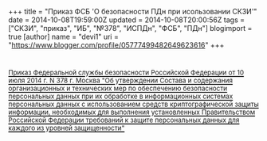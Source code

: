 +++
title = "Приказ ФСБ 'О безопасности ПДн при исользовании СКЗИ'"
date = 2014-10-08T19:59:00Z
updated = 2014-10-08T20:00:56Z
tags = ["СКЗИ", "приказ", "ИБ", "№378", "ИСПДн", "ФСБ", "ПДн"]
blogimport = true 
[author]
	name = "devi1"
	uri = "https://www.blogger.com/profile/05777499482649623616"
+++

<h1 id="doc_title"><a href="http://www.rg.ru/2014/09/17/zashita-dok.html" target="_blank"><span style="font-size: small;"><span style="font-weight: normal;">Приказ Федеральной службы безопасности Российской Федерации от 10 июля 2014 г. N 378 г. Москва "Об утверждении Состава и содержания организационных и технических мер по обеспечению безопасности персональных данных при их обработке в информационных системах персональных данных с использованием средств криптографической защиты информации, необходимых для выполнения установленных Правительством Российской Федерации требований к защите персональных данных для каждого из уровней защищенности" </span></span></a></h1>
